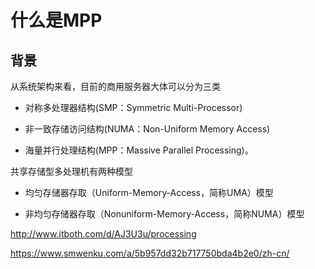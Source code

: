 # 什么是MPP

## 背景

从系统架构来看，目前的商用服务器大体可以分为三类

* 对称多处理器结构\(SMP：Symmetric Multi-Processor\)

* 非一致存储访问结构\(NUMA：Non-Uniform Memory Access\)

* 海量并行处理结构\(MPP：Massive Parallel Processing\)。

共享存储型多处理机有两种模型

* 均匀存储器存取（Uniform-Memory-Access，简称UMA）模型

* 非均匀存储器存取（Nonuniform-Memory-Access，简称NUMA）模型



















http://www.itboth.com/d/AJ3U3u/processing

https://www.smwenku.com/a/5b957dd32b717750bda4b2e0/zh-cn/

